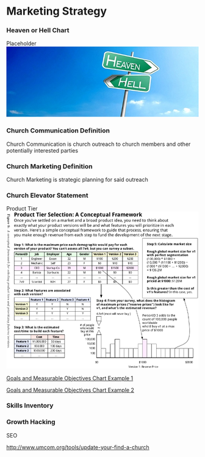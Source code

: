 # Marketing Strategy

### Heaven or Hell Chart

Placeholder
![](marketing-strategy/heaven-or-hell-chart.jpg)

### Church Communication Definition

Church Communication is church outreach to church members and other potentially interested parties

### Church Marketing Definition

Church Marketing is strategic planning for said outreach

### Church Elevator Statement

Product Tier
![](marketing-strategy/product-tier.png)

[Goals and Measurable Objectives Chart Example 1](marketing-strategy/goals-measurable-objectives-chart-example-1.png)

[Goals and Measurable Objectives Chart Example 2](marketing-strategy/goals-measurable-objectives-chart-example-2.png)

### Skills Inventory

### Growth Hacking

SEO

http://www.umcom.org/tools/update-your-find-a-church